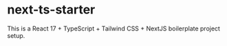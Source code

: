 # next-ts-starter

This is a React 17 + TypeScript + Tailwind CSS + NextJS boilerplate project setup.
